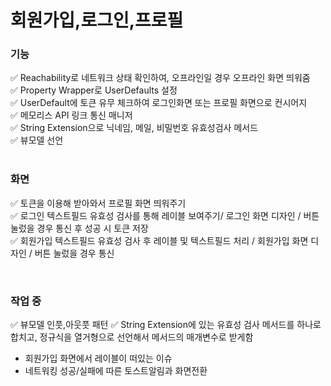 # 회원가입,로그인,프로필

### 기능
✅ Reachability로 네트워크 상태 확인하여, 오프라인일 경우 오프라인 화면 띄워줌 <br>
✅ Property Wrapper로 UserDefaults 설정 <br>
✅ UserDefault에 토큰 유무 체크하여 로그인화면 또는 프로필 화면으로 컨시어지 <br>
✅ 메모리스 API 링크 통신 매니저 <br>
✅ String Extension으로 닉네임, 메일, 비밀번호 유효성검사 메서드  <br>
✅ 뷰모델 선언 
<br><br>

### 화면

✅ 토큰을 이용해 받아와서 프로필 화면 띄워주기 <br>
✅ 로그인 텍스트필드 유효성 검사를 통해 레이블 보여주기/ 로그인 화면 디자인 / 버튼 눌렀을 경우 통신 후 성공 시 토큰 저장 <br>
✅ 회원가입 텍스트필드 유효성 검사 후 레이블 및 텍스트필드 처리 / 회원가입 화면 디자인 / 버튼 눌렀을 경우 통신 <br>

<br>

### 작업 중

✅ 뷰모델 인풋,아웃풋 패턴 
✅ String Extension에 있는 유효성 검사 메서드를 하나로 합치고, 정규식을 열거형으로 선언해서 메서드의 매개변수로 받게함 
- 회원가입 화면에서 레이블이 떠있는 이슈
- 네트워킹 성공/실패에 따른 토스트알림과 화면전환 


